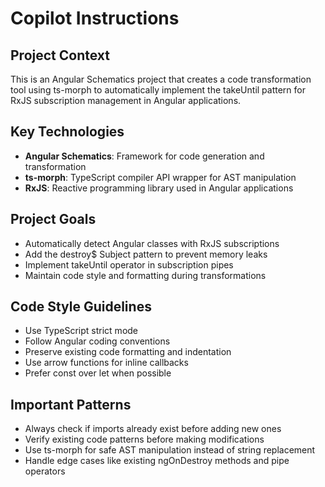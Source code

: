 # Copilot Instructions

<!-- Use this file to provide workspace-specific custom instructions to Copilot. For more details, visit https://code.visualstudio.com/docs/copilot/copilot-customization#_use-a-githubcopilotinstructionsmd-file -->

## Project Context
This is an Angular Schematics project that creates a code transformation tool using ts-morph to automatically implement the takeUntil pattern for RxJS subscription management in Angular applications.

## Key Technologies
- **Angular Schematics**: Framework for code generation and transformation
- **ts-morph**: TypeScript compiler API wrapper for AST manipulation
- **RxJS**: Reactive programming library used in Angular applications

## Project Goals
- Automatically detect Angular classes with RxJS subscriptions
- Add the destroy$ Subject pattern to prevent memory leaks
- Implement takeUntil operator in subscription pipes
- Maintain code style and formatting during transformations

## Code Style Guidelines
- Use TypeScript strict mode
- Follow Angular coding conventions
- Preserve existing code formatting and indentation
- Use arrow functions for inline callbacks
- Prefer const over let when possible

## Important Patterns
- Always check if imports already exist before adding new ones
- Verify existing code patterns before making modifications
- Use ts-morph for safe AST manipulation instead of string replacement
- Handle edge cases like existing ngOnDestroy methods and pipe operators
